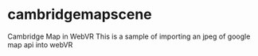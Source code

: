 # cambridgemapscene
Cambridge Map in WebVR
This is a sample of importing an jpeg of google map api into webVR
